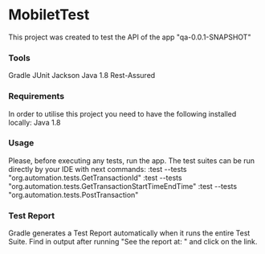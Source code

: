 # MobiletTest

This project was created to test the API of the app "qa-0.0.1-SNAPSHOT"

### **Tools**

Gradle
JUnit
Jackson
Java 1.8
Rest-Assured

### **Requirements**

In order to utilise this project you need to have the following installed locally:
Java 1.8

### Usage

Please, before executing any tests, run the app.
The test suites can be run directly by your IDE with next commands:
:test --tests "org.automation.tests.GetTransactionId"
:test --tests "org.automation.tests.GetTransactionStartTimeEndTime"
:test --tests "org.automation.tests.PostTransaction"

### Test Report

Gradle generates a Test Report automatically when it runs the entire Test Suite.
Find in output after running "See the report at: " and click on the link.